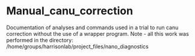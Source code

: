 # Manual_canu_correction
Documentation of analyses and commands used in a trial to run canu correction without the use of a wrapper program.
Note - all this work was performed in the directory:
/home/groups/harrisonlab/project_files/nano_diagnostics